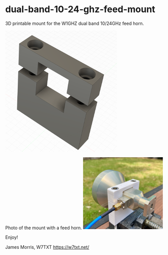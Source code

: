 # dual-band-10-24-ghz-feed-mount
3D printable mount for the W1GHZ dual band 10/24GHz feed horn.
<p>
  <img src="./10-24-bracket-v1.0.png" width="70%" alt="3D model of mount"/>
</p>

<p>
Photo of the mount with a feed horn.

<img src="./10-24-bracket-photo.png" width="50%" alt="Photo of the mount with a horn."/>
</p>

Enjoy!

James Morris, W7TXT
https://w7txt.net/ 
